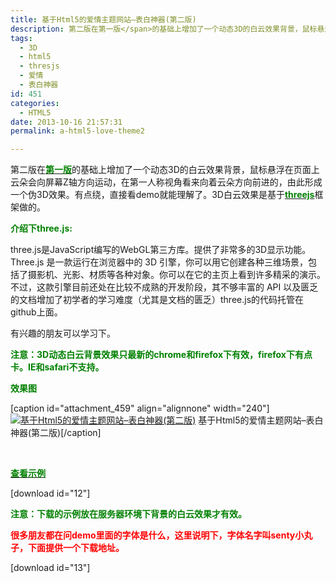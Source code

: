 ```yaml
---
title: 基于Html5的爱情主题网站–表白神器(第二版)
description: 第二版在第一版</span>的基础上增加了一个动态3D的白云效果背景，鼠标悬浮在页面上云朵会向屏幕Z轴方向运动，在第一人称视角看来向着云朵方向前进的，由此形成一个伪3D效果。有点绕，直接看demo就能理解了。3D白云效果是基于threejs框架做的
tags:
  - 3D
  - html5
  - thresjs
  - 爱情
  - 表白神器
id: 451
categories:
  - HTML5
date: 2013-10-16 21:57:31
permalink: a-html5-love-theme2

---
```


第二版在<span style="color: #008000;">**[<span style="color: #008000;">第一版</span>](http://bloglaotou.duapp.com/a-html5-love-theme.html "基于Html5的爱情主题网站–表白神器")**</span>的基础上增加了一个动态3D的白云效果背景，鼠标悬浮在页面上云朵会向屏幕Z轴方向运动，在第一人称视角看来向着云朵方向前进的，由此形成一个伪3D效果。有点绕，直接看demo就能理解了。3D白云效果是基于<span style="color: #008000;">**[<span style="color: #008000;">threejs</span>](http://threejs.org/ "threejs.")**</span>框架做的。<!--more-->

<span style="color: #008000;">**介绍下three.js:**</span>

three.js是JavaScript编写的WebGL第三方库。提供了非常多的3D显示功能。Three.js 是一款运行在浏览器中的 3D 引擎，你可以用它创建各种三维场景，包括了摄影机、光影、材质等各种对象。你可以在它的主页上看到许多精采的演示。不过，这款引擎目前还处在比较不成熟的开发阶段，其不够丰富的 API 以及匮乏的文档增加了初学者的学习难度（尤其是文档的匮乏）three.js的代码托管在github上面。

有兴趣的朋友可以学习下。

**<span style="color: #008000;">注意：3D动态白云背景效果只最新的chrome和firefox下有效，firefox下有点卡。IE和safari不支持。</span>**

<span style="color: #008000;">**效果图**</span>

[caption id="attachment_459" align="alignnone" width="240"][![基于Html5的爱情主题网站–表白神器(第二版)](http://bcs.duapp.com/xiaopihai/2013/10/our-love-story2-240x150.jpg)](http://bcs.duapp.com/xiaopihai/2013/10/our-love-story2.jpg) 基于Html5的爱情主题网站–表白神器(第二版)[/caption]

&nbsp;

<span style="color: #008000;">**[<span style="color: #008000;">查看示例</span>](http://tutorial.duapp.com/lab/love2/index.htm "基于Html5的爱情主题网站–表白神器（第二版）")**</span>

[download id="12"]

**<span style="color: #008000;">注意：下载的示例放在服务器环境下背景的白云效果才有效。</span>**

<span style="color: #ff0000;">**很多朋友都在问demo里面的字体是什么，这里说明下，字体名字叫senty小丸子，下面提供一个下载地址。**</span>

[download id="13"]

&nbsp;

&nbsp;